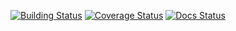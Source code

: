 [![Building Status](https://travis-ci.org/the0/pyfrbs.svg?branch=master)](https://travis-ci.org/the0/pyfrbs.svg?branch=master)
[![Coverage Status](https://coveralls.io/r/the0/pyfrbs?branch=master)](https://coveralls.io/r/the0/pyfrbs?branch=master)
[![Docs Status](https://readthedocs.org/projects/pyfrbs/badge/?version=latest)](https://readthedocs.org/projects/pyfrbs/badge/?version=latest)
